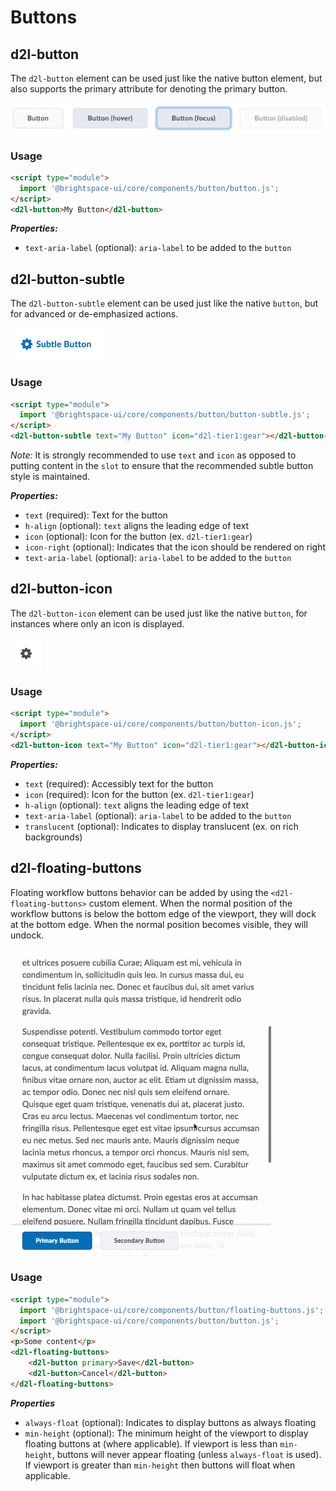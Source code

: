 # Buttons

## d2l-button

The `d2l-button` element can be used just like the native button element, but also supports the primary attribute for denoting the primary button.

![Button](./screenshots/button.png?raw=true)

### Usage

```html
<script type="module">
  import '@brightspace-ui/core/components/button/button.js';
</script>
<d2l-button>My Button</d2l-button>
```

***Properties:***

* `text-aria-label` (optional): `aria-label` to be added to the `button`

## d2l-button-subtle

The `d2l-button-subtle` element can be used just like the native `button`, but for advanced or de-emphasized actions.

![Subtle Button](./screenshots/button-subtle.png?raw=true)

### Usage

```html
<script type="module">
  import '@brightspace-ui/core/components/button/button-subtle.js';
</script>
<d2l-button-subtle text="My Button" icon="d2l-tier1:gear"></d2l-button-subtle>
```

*Note:* It is strongly recommended to use `text` and `icon` as opposed to putting content in the `slot` to ensure that the recommended subtle button style is maintained.

***Properties:***

* `text` (required): Text for the button
* `h-align` (optional): `text` aligns the leading edge of text
* `icon` (optional): Icon for the button (ex. `d2l-tier1:gear`)
* `icon-right` (optional): Indicates that the icon should be rendered on right
* `text-aria-label` (optional): `aria-label` to be added to the `button`

## d2l-button-icon

The `d2l-button-icon` element can be used just like the native `button`, for instances where only an icon is displayed.

![Icon Button](./screenshots/button-icon.png?raw=true)

### Usage

```html
<script type="module">
  import '@brightspace-ui/core/components/button/button-icon.js';
</script>
<d2l-button-icon text="My Button" icon="d2l-tier1:gear"></d2l-button-icon>
```

***Properties:***

* `text` (required): Accessibly text for the button
* `icon` (required): Icon for the button (ex. `d2l-tier1:gear`)
* `h-align` (optional): `text` aligns the leading edge of text
* `text-aria-label` (optional): `aria-label` to be added to the `button`
* `translucent` (optional): Indicates to display translucent (ex. on rich backgrounds)

## d2l-floating-buttons

Floating workflow buttons behavior can be added by using the `<d2l-floating-buttons>` custom element. When the normal position of the workflow buttons is below the bottom edge of the viewport, they will dock at the bottom edge. When the normal position becomes visible, they will undock.

![Floating Buttons](./screenshots/floating-buttons.png?raw=true)

### Usage

```html
<script type="module">
  import '@brightspace-ui/core/components/button/floating-buttons.js';
  import '@brightspace-ui/core/components/button/button.js';
</script>
<p>Some content</p>
<d2l-floating-buttons>
	<d2l-button primary>Save</d2l-button>
	<d2l-button>Cancel</d2l-button>
</d2l-floating-buttons>
```

***Properties***

* `always-float` (optional): Indicates to display buttons as always floating
* `min-height` (optional): The minimum height of the viewport to display floating buttons at (where applicable). If viewport is less than `min-height`, buttons will never appear floating (unless `always-float` is used). If viewport is greater than `min-height` then buttons will float when applicable.
